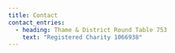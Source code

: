 ```yaml
---
title: Contact
contact_entries:
  - heading: Thame & District Round Table 753
    text: "Registered Charity 1066938"
---
```

